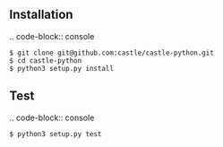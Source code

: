 Installation
------------

.. code-block:: console

    $ git clone git@github.com:castle/castle-python.git
    $ cd castle-python
    $ python3 setup.py install


Test
------------

.. code-block:: console

    $ python3 setup.py test

